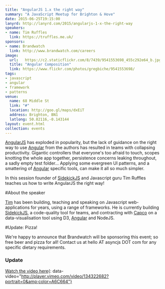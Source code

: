 ```yaml
---
title: "AngularJS 1.x the right way"
summary: "A JavaScript Meetup for Brighton & Hove"
date: 2015-06-25T19:15:00
lanyrd: http://lanyrd.com/2015/angularjs-1-x-the-right-way
speakers:
- name: Tim Ruffles
  link: https://truffles.me.uk/
sponsors:
- name: Brandwatch
  link: http://www.brandwatch.com/careers
image:
  url:   https://c2.staticflickr.com/8/7439/9541553698_455c292e64_b.jpg
  title: "Angular Composition"
  link: https://www.flickr.com/photos/gregbiche/9541553698/
tags:
- javascript
- angular
- framework
- patterns
venue:
  name: 68 Middle St
  link: "#"
  location: http://goo.gl/maps/dxEiT
  address: Brighton, BN1
  latlong: 50.82116,-0.143144
layout: event.html
collection: events
---
```

[AngularJS][angular] has exploded in popularity, but the lack of guidance on the right way to use [Angular][angular] from the authors has resulted in teams with collapsing productivity. Gigantic controllers that everyone's too afraid to touch, scopes knotting the whole app together, persistence concerns leaking throughout, a sadly empty test folder... Applying some evergreen UI patterns, and a smattering of [Angular][angular] specific tools, can make it all so much simpler.

In this session founder of [SidekickJS][sidekick] and Javascript guru Tim Ruffles teaches us how to write AngularJS the right way!

#About the speaker

[Tim][tim] has been building, teaching and speaking on Javascript web-applications for years, using a range of frameworks. He is currently building [SidekickJS][sidekick], a code-quality tool for teams, and contracting with [Capco][capco] on a data-visualisation tool using D3, [Angular][angular] and NodeJS.

#Update: Pizza!

We're happy to announce that Brandwatch will be sponsoring this event; so free beer and pizza for all! Contact us at hello AT asyncjs DOT com for any specific dietary requirements.

[angular]: https://angularjs.org/
[sidekick]: https://www.sidekickjs.com/
[capco]: http://www.capco.com/
[tim]: https://truffles.me.uk/

### Update

[Watch the video here](https://vimeo.com/134322682){: data-video="http://player.vimeo.com/video/134322682?portrait=0&amp;color=A6C664"}
